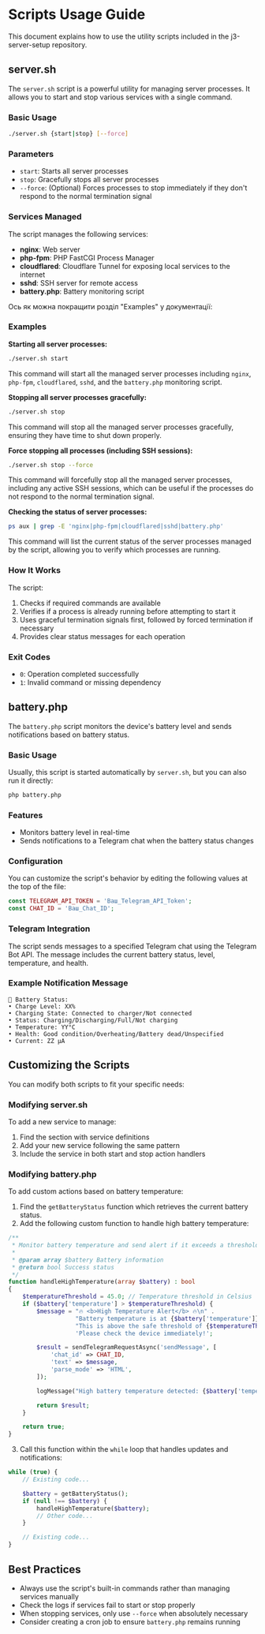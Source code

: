 # Scripts Usage Guide

This document explains how to use the utility scripts included in the j3-server-setup repository.

## server.sh

The `server.sh` script is a powerful utility for managing server processes. It allows you to start and stop various services with a single command.

### Basic Usage

```bash
./server.sh {start|stop} [--force]
```

### Parameters

- `start`: Starts all server processes
- `stop`: Gracefully stops all server processes
- `--force`: (Optional) Forces processes to stop immediately if they don't respond to the normal termination signal

### Services Managed

The script manages the following services:

- **nginx**: Web server
- **php-fpm**: PHP FastCGI Process Manager
- **cloudflared**: Cloudflare Tunnel for exposing local services to the internet
- **sshd**: SSH server for remote access
- **battery.php**: Battery monitoring script

Ось як можна покращити розділ "Examples" у документації:

### Examples

**Starting all server processes:**
```bash
./server.sh start
```
This command will start all the managed server processes including `nginx`, `php-fpm`, `cloudflared`, `sshd`, and the `battery.php` monitoring script.

**Stopping all server processes gracefully:**
```bash
./server.sh stop
```
This command will stop all the managed server processes gracefully, ensuring they have time to shut down properly.

**Force stopping all processes (including SSH sessions):**
```bash
./server.sh stop --force
```
This command will forcefully stop all the managed server processes, including any active SSH sessions, which can be useful if the processes do not respond to the normal termination signal.

**Checking the status of server processes:**
```bash
ps aux | grep -E 'nginx|php-fpm|cloudflared|sshd|battery.php'
```
This command will list the current status of the server processes managed by the script, allowing you to verify which processes are running.

### How It Works

The script:

1. Checks if required commands are available
2. Verifies if a process is already running before attempting to start it
3. Uses graceful termination signals first, followed by forced termination if necessary
4. Provides clear status messages for each operation

### Exit Codes

- `0`: Operation completed successfully
- `1`: Invalid command or missing dependency

## battery.php

The `battery.php` script monitors the device's battery level and sends notifications based on battery status.

### Basic Usage

Usually, this script is started automatically by `server.sh`, but you can also run it directly:

```bash
php battery.php
```

### Features

- Monitors battery level in real-time
- Sends notifications to a Telegram chat when the battery status changes

### Configuration

You can customize the script's behavior by editing the following values at the top of the file:

```php
const TELEGRAM_API_TOKEN = 'Ваш_Telegram_API_Token';
const CHAT_ID = 'Ваш_Chat_ID';
```

### Telegram Integration

The script sends messages to a specified Telegram chat using the Telegram Bot API. The message includes the current battery status, level, temperature, and health.

### Example Notification Message

```text
🔋 Battery Status:
• Charge Level: XX%
• Charging State: Connected to charger/Not connected
• Status: Charging/Discharging/Full/Not charging
• Temperature: YY°C
• Health: Good condition/Overheating/Battery dead/Unspecified
• Current: ZZ µA
```

## Customizing the Scripts

You can modify both scripts to fit your specific needs:

### Modifying server.sh

To add a new service to manage:

1. Find the section with service definitions
2. Add your new service following the same pattern
3. Include the service in both start and stop action handlers

### Modifying battery.php

To add custom actions based on battery temperature:

1. Find the `getBatteryStatus` function which retrieves the current battery status.
2. Add the following custom function to handle high battery temperature:

```php
/**
 * Monitor battery temperature and send alert if it exceeds a threshold.
 *
 * @param array $battery Battery information
 * @return bool Success status
 */
function handleHighTemperature(array $battery) : bool
{
    $temperatureThreshold = 45.0; // Temperature threshold in Celsius
    if ($battery['temperature'] > $temperatureThreshold) {
        $message = "🔥 <b>High Temperature Alert</b> 🔥\n" .
                   "Battery temperature is at {$battery['temperature']}°C.\n" .
                   "This is above the safe threshold of {$temperatureThreshold}°C.\n" .
                   'Please check the device immediately!';

        $result = sendTelegramRequestAsync('sendMessage', [
            'chat_id' => CHAT_ID,
            'text' => $message,
            'parse_mode' => 'HTML',
        ]);

        logMessage("High battery temperature detected: {$battery['temperature']}°C");

        return $result;
    }

    return true;
}
```

3. Call this function within the `while` loop that handles updates and notifications:

```php
while (true) {
    // Existing code...

    $battery = getBatteryStatus();
    if (null !== $battery) {
        handleHighTemperature($battery);
        // Other code...
    }

    // Existing code...
}
```

## Best Practices

- Always use the script's built-in commands rather than managing services manually
- Check the logs if services fail to start or stop properly
- When stopping services, only use `--force` when absolutely necessary
- Consider creating a cron job to ensure `battery.php` remains running
